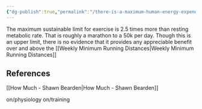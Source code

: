 ```yaml
---
{"dg-publish":true,"permalink":"/there-is-a-maximum-human-energy-expenditure/","created":"2024-03-05T20:34:54.000-05:00","updated":"2024-03-05T20:34:54.000-05:00"}
---
```


The maximum sustainable limit for exercise is 2.5 times more than resting metabolic rate. That is roughly a marathon to a 50k per day. Though this is an upper limit, there is no evidence that it provides any appreciable benefit over and above the [[Weekly Minimum Running Distances\|Weekly Minimum Running Distances]]

## References

[[How Much - Shawn Bearden\|How Much - Shawn Bearden]]

on/physiology on/training
